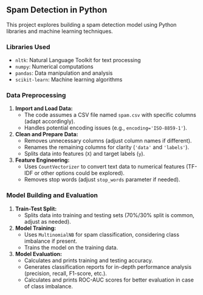 ## Spam Detection in Python

This project explores building a spam detection model using Python libraries and machine learning techniques.

### Libraries Used

* `nltk`: Natural Language Toolkit for text processing
* `numpy`: Numerical computations
* `pandas`: Data manipulation and analysis
* `scikit-learn`: Machine learning algorithms

### Data Preprocessing

1. **Import and Load Data:**
   - The code assumes a CSV file named `spam.csv` with specific columns (adapt accordingly).
   - Handles potential encoding issues (e.g., `encoding='ISO-8859-1'`).
2. **Clean and Prepare Data:**
   - Removes unnecessary columns (adjust column names if different).
   - Renames the remaining columns for clarity (`'data'` and `'labels'`).
   - Splits data into features (`X`) and target labels (`y`).
3. **Feature Engineering:**
   - Uses `CountVectorizer` to convert text data to numerical features (TF-IDF or other options could be explored).
   - Removes stop words (adjust `stop_words` parameter if needed).

### Model Building and Evaluation

1. **Train-Test Split:**
   - Splits data into training and testing sets (70%/30% split is common, adjust as needed).
2. **Model Training:**
   - Uses `MultinomialNB` for spam classification, considering class imbalance if present.
   - Trains the model on the training data.
3. **Model Evaluation:**
   - Calculates and prints training and testing accuracy.
   - Generates classification reports for in-depth performance analysis (precision, recall, F1-score, etc.).
   - Calculates and prints ROC-AUC scores for better evaluation in case of class imbalance.
